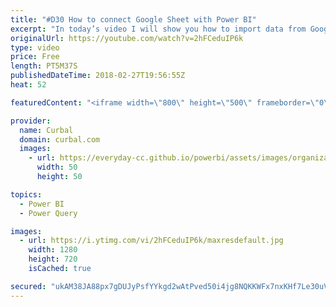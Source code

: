 ```yaml
---
title: "#D30 How to connect Google Sheet with Power BI"
excerpt: "In today’s video I will show you how to import data from Google sheets/ Google Docs into Power BI.  Link to the pbix file: Go to our Download Center: https://curbal.com/donwload-center and select community downloads and get #30.  Link to github: https://github.com/ruthpozuelo/Power-BI-functions-and-scripts"
originalUrl: https://youtube.com/watch?v=2hFCeduIP6k
type: video
price: Free
length: PT5M37S
publishedDateTime: 2018-02-27T19:56:55Z
heat: 52

featuredContent: "<iframe width=\"800\" height=\"500\" frameborder=\"0\" src=\"https://www.youtube.com/embed/2hFCeduIP6k\" allow=\"accelerometer; autoplay; encrypted-media; gyroscope; picture-in-picture\" allowfullscreen></iframe>"

provider:
  name: Curbal
  domain: curbal.com
  images:
    - url: https://everyday-cc.github.io/powerbi/assets/images/organizations/curbal.com-50x50.jpg
      width: 50
      height: 50

topics:
  - Power BI
  - Power Query

images:
  - url: https://i.ytimg.com/vi/2hFCeduIP6k/maxresdefault.jpg
    width: 1280
    height: 720
    isCached: true

secured: "ukAM38JA88px7gDUJyPsfYYkgd2wAtPved50i4jg8NQKKWFx7nxKHf7Le30uVc3bHQu3hb1rqaSJAumTRi3HB8XrUo7CaX6jHogWz5sm7QJtAMHI4Wva3JUYRkKkBrN5X7XW9/FNWOBZjD39/pdn1vT17rB4TP2ZSEFwbEshFo61Fq5kprpT7jNn4/C3OQ9THmCE7XKTjTlcDjafeEOHOjoSDWsLj04ffpC6qvjV5Eu1LhFE0MZoGq0V6j2LUANzBTZ8OmsNvbVHVbCZxAwWxl5EE4KScj4kJlR8W8HFMrUdeDv2PIlmPayV4ZN/M6qO9/6cHW88nr6VFv3t0YUwdZEy6fdrStsxnahhudSVp/2wcl0PQYSirv0SrFIaVx6gib4RPt218o88c237S9VnfHXI5UmHZ4jkpDTvmtVXkaY=;95Gzi3UoCKmG9/sI1TUCcg=="
---
```



